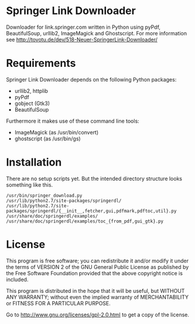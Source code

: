Springer Link Downloader
========================

Downloader for link.springer.com written in Python using pyPdf, BeautifulSoup,
urllib2, ImageMagick and Ghostscript. For more information see 
http://tovotu.de/dev/518-Neuer-SpringerLink-Downloader/

Requirements
============

Springer Link Downloader depends on the following Python packages:

* urllib2, httplib
* pyPdf
* gobject (Gtk3)
* BeautifulSoup

Furthermore it makes use of these command line tools:

* ImageMagick (as /usr/bin/convert)
* ghostscript (as /usr/bin/gs)

Installation
============

There are no setup scripts yet. But the intended directory structure looks
something like this.

    /usr/bin/springer_download.py
    /usr/lib/python2.7/site-packages/springerdl/
    /usr/lib/python2.7/site-packages/springerdl/{__init__,fetcher,gui,pdfmark,pdftoc,util}.py
    /usr/share/doc/springerdl/examples/
    /usr/share/doc/springerdl/examples/toc_{from_pdf,gui_gtk}.py

License
=======

This program is free software; you can redistribute it and/or
modify it under the terms of VERSION 2 of the GNU General Public
License as published by the Free Software Foundation provided
that the above copyright notice is included.

This program is distributed in the hope that it will be useful,
but WITHOUT ANY WARRANTY; without even the implied warranty of
MERCHANTABILITY or FITNESS FOR A PARTICULAR PURPOSE.

Go to http://www.gnu.org/licenses/gpl-2.0.html to get a copy
of the license.
